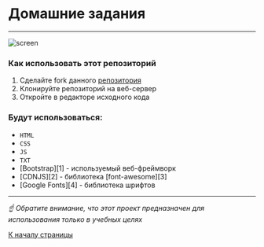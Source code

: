 <a id="up"></a>

# Домашние задания

 
---

![screen](https://i.ytimg.com/vi/aCLMUVLGL9A/maxresdefault_live.jpg)



### Как использовать этот репозиторий

1. Сделайте fork данного  [репозитория](https://github.com/azranar-66/front_end_homework.git)
2. Клонируйте репозиторий на веб-сервер
3. Откройте в редакторе исходного кода



### Будут использоваться:
* `HTML`
* `CSS`
* `JS`
* `TXT`
* [Bootstrap][1] - используемый веб-фреймворк 
* [CDNJS][2]  - библиотека [font-awesome][3] 
* [Google Fonts][4] - библиотека шрифтов


---

 _☝ Обратите внимание, что этот проект предназначен для использования только в учебных целях_

[К началу страницы](#up)

